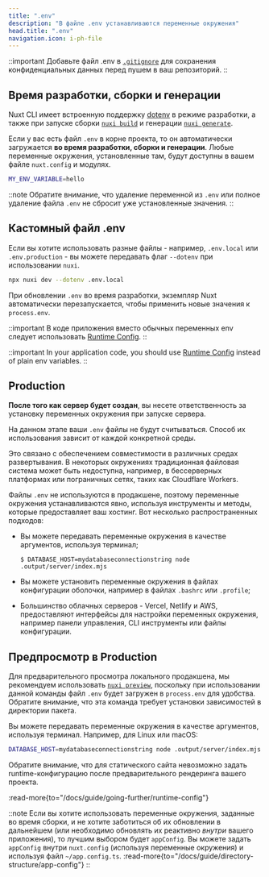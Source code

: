 ```yaml
---
title: ".env"
description: "В файле .env устанавливаются переменные окружения"
head.title: ".env"
navigation.icon: i-ph-file
---
```


::important
Добавьте файл .env в [`.gitignore`](/docs/guide/directory-structure/gitignore) для сохранения конфиденциальных данных перед пушем в ваш репозиторий.
::

## Время разработки, сборки и генерации

Nuxt CLI имеет встроенную поддержку [dotenv](https://github.com/motdotla/dotenv) в режиме разработки, а также при запуске сборки [`nuxi build`](/docs/api/commands/build) и генерации [`nuxi generate`](/docs/api/commands/generate).

Если у вас есть файл `.env` в корне проекта, то он автоматически загружается **во время разработки, сборки и генерации**. Любые переменные окружения, установленные там, будут доступны в вашем файле `nuxt.config` и модулях.

```bash [.env]
MY_ENV_VARIABLE=hello
```

::note
Обратите внимание, что удаление переменной из `.env` или полное удаление файла `.env` не сбросит уже установленные значения.
::

## Кастомный файл .env

Если вы хотите использовать разные файлы - например, `.env.local` или `.env.production` - вы можете передавать флаг `--dotenv` при использовании `nuxi`.

```bash [Terminal]
npx nuxi dev --dotenv .env.local
```

При обновлении `.env` во время разработки, экземпляр Nuxt автоматически перезапускается, чтобы применить новые значения к `process.env`.

::important
В коде приложения вместо обычных переменных env следует использовать [Runtime Config](/docs/guide/going-further/runtime-config).
::

::important
In your application code, you should use [Runtime Config](/docs/guide/going-further/runtime-config) instead of plain env variables.
::

## Production

**После того как сервер будет создан**, вы несете ответственность за установку переменных окружения при запуске сервера.

На данном этапе ваши `.env` файлы не будут считываться. Способ их использования зависит от каждой конкретной среды.

Это связано с обеспечением совместимости в различных средах развертывания. В некоторых окружениях традиционная файловая система может быть недоступна, например, в бессерверных платформах или пограничных сетях, таких как Cloudflare Workers.

Файлы `.env` не используются в продакшене, поэтому переменные окружения устанавливаются явно, используя инструменты и методы, которые предоставляет ваш хостинг. Вот несколько распространенных подходов:

- Вы можете передавать переменные окружения в качестве аргументов, используя терминал;

  `$ DATABASE_HOST=mydatabaseconnectionstring node .output/server/index.mjs`

- Вы можете установить переменные окружения в файлах конфигурации оболочки, например в файлах `.bashrc` или `.profile`;

- Большинство облачных серверов - Vercel, Netlify и AWS, предоставляют интерфейсы для настройки переменных окружения, например панели управления, CLI инструменты или файлы конфигурации.

## Предпросмотр в Production

Для предварительного просмотра локального продакшена, мы рекомендуем использовать [`nuxi preview`](/docs/api/commands/preview), поскольку при использовании данной команды файл `.env` будет загружен в `process.env` для удобства. Обратите внимание, что эта команда требует установки зависимостей в директории пакета.

Вы можете передавать переменные окружения в качестве аргументов, используя терминал. Например, для Linux или macOS:

```bash [Terminal]
DATABASE_HOST=mydatabaseconnectionstring node .output/server/index.mjs
```

Обратите внимание, что для статического сайта невозможно задать runtime-конфигурацию после предварительного рендеринга вашего проекта.

:read-more{to="/docs/guide/going-further/runtime-config"}

::note
Если вы хотите использовать переменные окружения, заданные во время сборки, и не хотите заботиться об их обновлении в дальнейшем (или необходимо обновлять их реактивно _внутри_ вашего приложения), то лучшим выбором будет `appConfig`. Вы можете задать `appConfig` внутри `nuxt.config` (используя переменные окружения) и используя файл `~/app.config.ts`.
:read-more{to="/docs/guide/directory-structure/app-config"}
::
